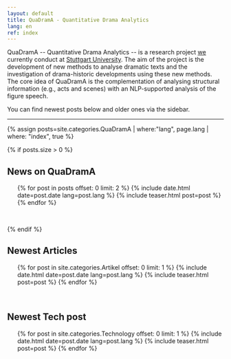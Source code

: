 ```yaml
---
layout: default
title: QuaDramA - Quantitative Drama Analytics
lang: en
ref: index
---
```




QuaDramA -- Quantitative Drama Analytics -- is a research project [we](https://quadrama.github.io/about.en) currently conduct at [Stuttgart University](http://www.uni-stuttgart.de/). The aim of the project is the development of new methods to analyse dramatic texts and the investigation of drama-historic developments using these new methods. The core idea of QuaDramA is the complementation of analysing structural information (e.g., acts and scenes) with an NLP-supported analysis of the figure speech.

You can find newest posts below and older ones via the sidebar.

-----

{% assign posts=site.categories.QuaDramA | where:"lang", page.lang | where: "index", true %}

{% if posts.size > 0 %}

## News on QuaDramA

<ul class="posts">
  {% for post in posts offset: 0 limit: 2 %}
    {% include date.html date=post.date lang=post.lang %}
    {% include teaser.html post=post %}
  {% endfor %}
</ul>

<div style="clear:left;">&nbsp;</div>

{% endif %}

## Newest Articles

<ul class="posts">
  {% for post in site.categories.Artikel offset: 0 limit: 1 %}
    {% include date.html date=post.date lang=post.lang %}
    {% include teaser.html post=post %}
  {% endfor %}
</ul>

<div style="clear:left;">&nbsp;</div>

## Newest Tech post


<ul class="posts">
  {% for post in site.categories.Technology offset: 0 limit: 1 %}
    {% include date.html date=post.date lang=post.lang %}
    {% include teaser.html post=post %}
  {% endfor %}
</ul>
